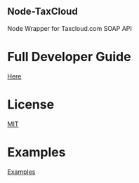 Node-TaxCloud
--------------------

Node Wrapper for Taxcloud.com SOAP API


Full Developer Guide
=================

[Here](https://taxcloud.net/developerguide.pdf)


License
======

[MIT](http://brutalhonesty.mit-license.org/)

Examples
========
[Examples](examples.js)

